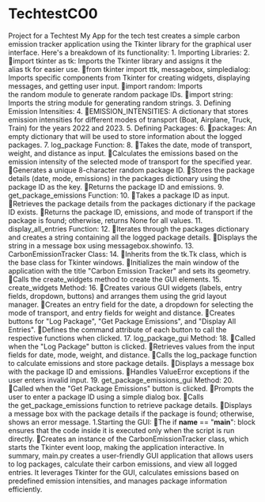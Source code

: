 # TechtestCO0
Project for a Techtest
My App for the tech test creates a simple carbon emission tracker application using the Tkinter library for the graphical user interface. Here's a breakdown of its functionality:
1.
Importing Libraries:
2.
import tkinter as tk: Imports the Tkinter library and assigns it the alias tk for easier use.
from tkinter import ttk, messagebox, simpledialog: Imports specific components from Tkinter for creating widgets, displaying messages, and getting user input.
import random: Imports the random module to generate random package IDs.
import string: Imports the string module for generating random strings.
3.
Defining Emission Intensities:
4.
EMISSION_INTENSITIES: A dictionary that stores emission intensities for different modes of transport (Boat, Airplane, Truck, Train) for the years 2022 and 2023.
5.
Defining Packages:
6.
packages: An empty dictionary that will be used to store information about the logged packages.
7.
log_package Function:
8.
Takes the date, mode of transport, weight, and distance as input.
Calculates the emissions based on the emission intensity of the selected mode of transport for the specified year.
Generates a unique 8-character random package ID.
Stores the package details (date, mode, emissions) in the packages dictionary using the package ID as the key.
Returns the package ID and emissions.
9.
get_package_emissions Function:
10.
Takes a package ID as input.
Retrieves the package details from the packages dictionary if the package ID exists.
Returns the package ID, emissions, and mode of transport if the package is found; otherwise, returns None for all values.
11.
display_all_entries Function:
12.
Iterates through the packages dictionary and creates a string containing all the logged package details.
Displays the string in a message box using messagebox.showinfo.
13.
CarbonEmissionTracker Class:
14.
Inherits from the tk.Tk class, which is the base class for Tkinter windows.
Initializes the main window of the application with the title "Carbon Emission Tracker" and sets its geometry.
Calls the create_widgets method to create the GUI elements.
15.
create_widgets Method:
16.
Creates various GUI widgets (labels, entry fields, dropdown, buttons) and arranges them using the grid layout manager.
Creates an entry field for the date, a dropdown for selecting the mode of transport, and entry fields for weight and distance.
Creates buttons for "Log Package", "Get Package Emissions", and "Display All Entries".
Defines the command attribute of each button to call the respective functions when clicked.
17.
log_package_gui Method:
18.
Called when the "Log Package" button is clicked.
Retrieves values from the input fields for date, mode, weight, and distance.
Calls the log_package function to calculate emissions and store package details.
Displays a message box with the package ID and emissions.
Handles ValueError exceptions if the user enters invalid input.
19.
get_package_emissions_gui Method:
20.
Called when the "Get Package Emissions" button is clicked.
Prompts the user to enter a package ID using a simple dialog box.
Calls the get_package_emissions function to retrieve package details.
Displays a message box with the package details if the package is found; otherwise, shows an error message.
1.Starting the GUI:
The if __name__ == "__main__": block ensures that the code inside it is executed only when the script is run directly.
Creates an instance of the CarbonEmissionTracker class, which starts the Tkinter event loop, making the application interactive.
In summary, main.py creates a user-friendly GUI application that allows users to log packages, calculate their carbon emissions, and view all logged entries. It leverages Tkinter for the GUI, calculates emissions based on predefined emission intensities, and manages package information efficiently.
